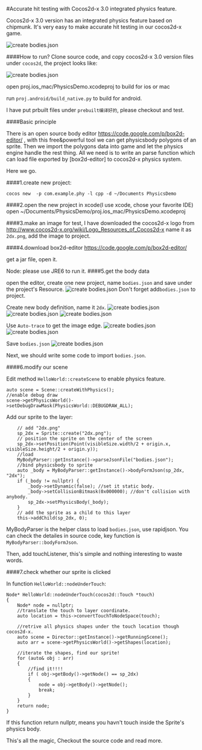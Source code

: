 #Accurate hit testing with Cocos2d-x 3.0 integrated physics feature.

Cocos2d-x 3.0 version has an integrated physics feature based on chipmunk. It's very easy to make accurate hit testing in our cocos2d-x game.

![create bodies.json](./images/hit_test.gif)

####How to run?
Clone source code, and copy cocos2d-x 3.0 version files under `cocos2d`, the project looks like:

![create bodies.json](./images/proj_face.png)

open proj.ios_mac/PhysicsDemo.xcodeproj to build for ios or mac

run `proj.android/build_native.py` to build for android.

I have put prbuilt files under 	`prebuilt编译好的`, please checkout and test.

####Basic principle

There is an open source body editor https://code.google.com/p/box2d-editor/ , with this free&powerful tool we can get  physicsbody polygons of an sprite. Then we import the polygons data into game and let the physics engine handle the rest thing.
All we need is to write an parse function which can load file exported by [box2d-editor] to cocos2d-x physics system.

Here we go.

####1.create new project:

	cocos new  -p com.example.phy -l cpp -d ~/Documents PhysicsDemo

####2.open the new project in xcode(I use xcode, chose your favorite IDE)
	open ~/Documents/PhysicsDemo/proj.ios_mac/PhysicsDemo.xcodeproj

####3.make an image for test, I have downloaded the cocos2d-x logo from  
	http://www.cocos2d-x.org/wiki/Logo_Resources_of_Cocos2d-x
name it as `2dx.png`, add the image to project.

####4.download box2d-editor
	https://code.google.com/p/box2d-editor/
	
get a jar file, open it.

Node: please use JRE6 to run it.
####5.get the body data

open the editor, create one new project, name `bodies.json` and save under the project's Resource.
![create bodies.json](./images/new_json.png)
Don't forget add`bodies.json` to project.

Create new body definition, name it `2dx`.
![create bodies.json](./images/new_body_01.png)
![create bodies.json](./images/new_body_02.png)
![create bodies.json](./images/new_body_03.png)

Use `Auto-trace` to get the image edge.
![create bodies.json](./images/new_body_04.png)
![create bodies.json](./images/new_body_05.png)

Save `bodies.json`
![create bodies.json](./images/save_json.png)

Next, we should write some code to import `bodies.json`.

####6.modify our scene

Edit method `HelloWorld::createScene` to enable physics feature.

	auto scene = Scene::createWithPhysics();
	//enable debug draw
	scene->getPhysicsWorld()->setDebugDrawMask(PhysicsWorld::DEBUGDRAW_ALL);

Add our sprite to the layer:
	
		// add "2dx.png"
	    sp_2dx = Sprite::create("2dx.png");
	    // position the sprite on the center of the screen
	    sp_2dx->setPosition(Point(visibleSize.width/2 + origin.x, visibleSize.height/2 + origin.y));
	    //load
	    MyBodyParser::getInstance()->parseJsonFile("bodies.json");
	    //bind physicsbody to sprite
	    auto _body = MyBodyParser::getInstance()->bodyFormJson(sp_2dx, "2dx");
	    if (_body != nullptr) {
	        _body->setDynamic(false); //set it static body.
	        _body->setCollisionBitmask(0x000000); //don't collision with anybody.
	        sp_2dx->setPhysicsBody(_body);
	    }
	    // add the sprite as a child to this layer
	    this->addChild(sp_2dx, 0);

MyBodyParser is the helper class to load `bodies.json`, use rapidjson.
You can check the detailes in source code, key function is `MyBodyParser::bodyFormJson`.

Then, add touchListener, this's simple and nothing interesting to waste words.

####7.check whether our sprite is clicked

In function `HelloWorld::nodeUnderTouch`:

	Node* HelloWorld::nodeUnderTouch(cocos2d::Touch *touch)
	{
	    Node* node = nullptr;
	    //translate the touch to layer coordinate.
	    auto location = this->convertTouchToNodeSpace(touch);
		
	    //retrive all physics shapes under the touch location though cocos2d-x.
	    auto scene = Director::getInstance()->getRunningScene();
	    auto arr = scene->getPhysicsWorld()->getShapes(location);
		
	    //iterate the shapes, find our sprite!
	    for (auto& obj : arr)
	    {
	        //find it!!!!
	        if ( obj->getBody()->getNode() == sp_2dx)
	        {
	            node = obj->getBody()->getNode();
	            break;
	        }
	    }
	    return node;
	}
	
If this function return nullptr, means you havn't touch inside the Sprite's physics body.

This's all the magic, Checkout the source code and read more.
